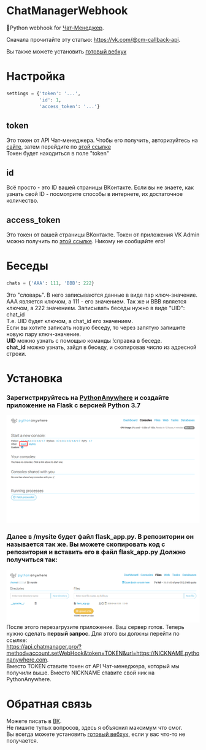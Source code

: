 # ChatManagerWebhook
🐍Python webhook for [Чат-Менеджер](https://vk.com/cm).

Сначала прочитайте эту статью: https://vk.com/@cm-callback-api.

Вы также можете установить [готовый вебхук](https://vk.com/yoda5)

# Настройка
```python
settings = {'token': '...', 
            'id': 1, 
            'access_token': '...'}
```

## token
Это токен от API Чат-менеджера. Чтобы его получить, авторизуйтесь на [сайте](https://chatmanager.pro), затем перейдите по [этой ссылке](https://api.chatmanager.pro/?method=account.getToken)  
Токен будет находиться в поле "token"

## id
Всё просто - это ID вашей страницы ВКонтакте. Если вы не знаете, как узнать свой ID - посмотрите способы в интернете, их достаточное количество.

## access_token
Это токен от вашей страницы ВКонтакте. Токен от приложения VK Admin можно получить по [этой ссылке](https://vk.cc/96T6nM).   Никому не сообщайте его!  

# Беседы
```python
chats = {'AAA': 111, 'BBB': 222}
```

Это "словарь". В него записываются данные в виде пар ключ-значение. AAA является ключом, а 111 - его значением. Так же и BBB является ключом, а 222 значением. Записывать беседы нужно в виде "UID": chat_id  
Т.е. UID будет ключом, а chat_id его значением.  
Если вы хотите записать новую беседу, то через запятую запишите новую пару ключ-значение.  
**UID** можно узнать с помощью команды !справка в беседе.  
**chat_id** можно узнать, зайдя в беседу, и скопировав число из адресной строки.


# Установка
### Зарегистрируйтесь на [PythonAnywhere](pythonanywhere.com) и создайте приложение на **Flask** с версией Python 3.7
![alt text](example/image2.png) 
### Далее в /mysite будет файл flask_app.py. В репозитории он называется так же. Вы можете скопировать код с репозитория и вставить его в файл flask_app.py Должно получиться так:
![alt text](example/image.png) 
После этого перезагрузите приложение. Ваш сервер готов. Теперь нужно сделать **первый запрос**. Для этого вы должны перейти по ссылке:  
https://api.chatmanager.pro/?method=account.setWebHook&token=TOKEN&url=https://NICKNAME.pythonanywhere.com.  
Вместо TOKEN ставите токен от API Чат-менеджера, который мы получили выше. Вместо NICKNAME ставите свой ник на PythonAnywhere. 

# Обратная связь
Можете писать в [ВК](https://vk.com/just1z).  
Не пишите тупых вопросов, здесь я объяснил максимум что смог.  
Вы всегда можете установить [готовый вебхук](https://vk.com/yoda5), если у вас что-то не получается.

